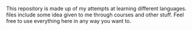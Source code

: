 This repository is made up of my attempts at learning different languages. files include some idea given to me through courses and other stuff. 
Feel free to use everything here in any way you want to.